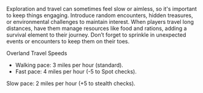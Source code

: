 Exploration and travel can sometimes feel slow or aimless, so it's important to keep things engaging. Introduce random encounters, hidden treasures, or environmental challenges to maintain interest. When players travel long distances, have them manage resources like food and rations, adding a survival element to their journey. Don’t forget to sprinkle in unexpected events or encounters to keep them on their toes.

Overland Travel Speeds
- Walking pace: 3 miles per hour (standard).
- Fast pace: 4 miles per hour (-5 to Spot checks).

Slow pace: 2 miles per hour (+5 to stealth checks).